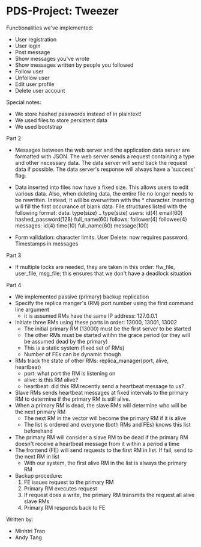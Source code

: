 # PDS-Project: Tweezer

Functionalities we've implemented:
  - User registration
  - User login
  - Post message
  - Show messages you've wrote
  - Show messages written by people you followed
  - Follow user
  - Unfollow user
  - Edit user profile
  - Delete user account

Special notes:
  - We store hashed passwords instead of in plaintext!
  - We used files to store persistent data
  - We used bootstrap

Part 2
  - Messages between the web server and the application data server are formatted with JSON. The web server sends a request containing a type and other necessary data. The data server will send back the request data if possible. The data server's response will always have a 'success' flag.

  - Data inserted into files now have a fixed size. This allows users to edit various data. Also, when deleting data, the entire file no longer needs to be rewritten. Instead, it will be overwritten with the * character. Inserting will fill the first occurance of blank data.
      File structures listed with the following format: data: type(size) .. type(size)
        users:    id(4) email(60) hashed_password(128)  full_name(60)
        follows:  follower(4)     followee(4)
        messages: id(4) time(10)  full_name(60)         message(100)

  - Form validation: character limits.
    User Delete: now requires password.
    Timestamps in messages

Part 3
  - If multiple locks are needed, they are taken in this order: flw_file, user_file, msg_file; this ensures that we don't have a deadlock situation

Part 4
  - We implemented passive (primary) backup replication
  - Specify the replica manger's (RM) port number using the first command line argument
    - it is assumed RMs have the same IP address: 127.0.0.1
  - Initiate three RMs using these ports in order: 13000, 13001, 13002
    - The initial primary RM (13000) must be the first server to be started
    - The other RMs must be started witihn the grace period (or they will be assumed dead by the primary)
    - This is a static system (fixed set of RMs)
    - Number of FEs can be dynamic though
  - RMs track the state of other RMs: replica_manager(port, alive, heartbeat)
    - port: what port the RM is listening on
    - alive: is this RM alive?
    - heartbeat: did this RM recently send a heartbeat message to us?
  - Slave RMs sends heartbeat messages at fixed intervals to the primary RM to determine if the primary RM is still alive.
  - When a primary RM is dead, the slave RMs will determine who will be the next primary RM
    - The next RM in the vector will become the primary RM if it is alive
    - The list is ordered and everyone (both RMs and FEs) knows this list beforehand
  - The primary RM will consider a slave RM to be dead if the primary RM doesn't receive a heartbeat message from it within a period a time
  - The frontend (FE) will send requests to the first RM in list. If fail, send to the next RM in list
    - With our system, the first alive RM in the list is always the primary RM
  - Backup procedure:
    1. FE issues request to the primary RM
    2. Primary RM executes request
    3. If request does a write, the primary RM transmits the request all alive slave RMs
    4. Primary RM responds back to FE


Written by:
  - Minhtri Tran
  - Andy Tang
